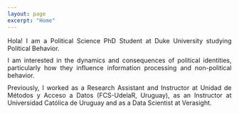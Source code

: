```yaml
---
layout: page
excerpt: "Home"
---
```


<div style="text-align: justify; margin-bottom: 0.75em;">	
  Hola! I am a Political Science PhD Student at Duke University studying Political Behavior. 
</div>
  
<div style="text-align: justify; margin-top: 0.75em;"> 
  I am interested in the dynamics and consequences of political identities, particularly how they influence information processing and non-political behavior.
</div>

<div style="text-align: justify; margin-top: 0.75em;">	
Previously, I worked as a Research Assistant and Instructor at Unidad de Métodos y Acceso a Datos (FCS-UdelaR, Uruguay), as an Instructor at Universidad Católica de Uruguay and as a Data Scientist at Verasight.
</div>

